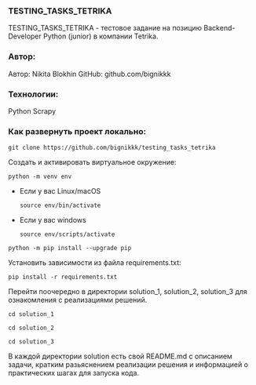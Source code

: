 ### TESTING_TASKS_TETRIKA

TESTING_TASKS_TETRIKA - тестовое задание на позицию Backend-Developer Python (junior) в компании Tetrika.

### Автор:
Автор: Nikita Blokhin
GitHub: github.com/bignikkk

### Технологии:

Python
Scrapy

### Как развернуть проект локально:

```
git clone https://github.com/bignikkk/testing_tasks_tetrika
```

Cоздать и активировать виртуальное окружение:

```
python -m venv env
```

* Если у вас Linux/macOS

    ```
    source env/bin/activate
    ```

* Если у вас windows

    ```
    source env/scripts/activate
    ```

```
python -m pip install --upgrade pip
```

Установить зависимости из файла requirements.txt:

```
pip install -r requirements.txt
```

Перейти поочередно в директории solution_1, solution_2, solution_3 для ознакомления с реализациями решений.

```
cd solution_1
```

```
cd solution_2
```

```
cd solution_3
```

В каждой директории solution есть свой README.md с описанием задачи, кратким разьяснением реализации решения и информацией о практических шагах для запуска кода. 
